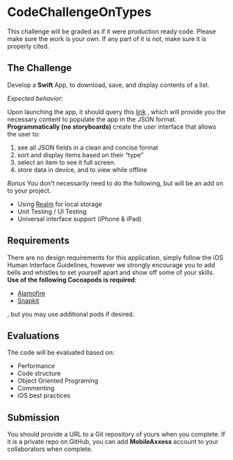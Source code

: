 # CodeChallengeOnTypes

This challenge will be graded as if it were production ready code. Please make sure the work is your own. If any part of it is not, make sure it is properly cited.

## The Challenge
Develop a **Swift** App, to download, save, and display contents of a list.

*Expected behavior:*

Upon launching the app, it should query this  [link](https://raw.githubusercontent.com/AxxessTech/Mobile-Projects/master/challenge.json) , which will provide you the necessary content to populate the app in the JSON format.
**Programmatically (no storyboards)** create the user interface that allows the user to:
 
1. see all JSON fields in a clean and concise format
2. sort and display items based on their “type”
3. select an item to see it full screen.
4. store data in device, and to view while offline

*Bonus*
You don't necessarily need to do the following, but will be an add on to your project.
- Using [Realm](https://github.com/realm/realm-cocoa) for local storage
- Unit Testing / UI Testing
- Universal interface support (iPhone & iPad)

## Requirements
There are no design requirements for this application, simply follow the iOS Human Interface Guidelines, however we strongly encourage you to add bells and whistles to set yourself apart and show off some of your skills.
**Use of the following Cocoapods is required**: 

- [Alamofire](https://github.com/Alamofire/Alamofire)
- [Snapkit](https://github.com/SnapKit/SnapKit)

, but you may use additional pods if desired.

## Evaluations
The code will be evaluated based on:
* Performance
* Code structure
* Object Oriented Programing
* Commenting
* iOS best practices

## Submission
You should provide a URL to a Git repository of yours when you complete. If it is a private repo on GitHub, you can add **MobileAxxess** account to your collaborators when complete.
